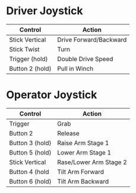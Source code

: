 # Driver Joystick
| Control         | Action                 |
| --------------- | ---------------------- |
| Stick Vertical  | Drive Forward/Backward |
| Stick Twist     | Turn                   |
| Trigger (hold)  | Double Drive Speed     |
| Button 2 (hold) | Pull in Winch          |
# Operator Joystick
|Control        |Action                |
| ------------- | -------------------- |
|Trigger        |Grab                  |
|Button 2       |Release               |
|Button 3 (hold)|Raise Arm Stage 1     |
|Button 5 (hold)|Lower Arm Stage 1     |
|Stick Vertical |Rase/Lower Arm Stage 2|
|Button 4 (hold |Tilt Arm Forward      |
|Button 6 (hold)|Tilt Arm Backward     |

